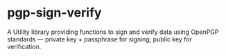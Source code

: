 # pgp-sign-verify
A Utility library providing functions to sign and verify data using OpenPGP standards — private key + passphrase for signing, public key for verification.
